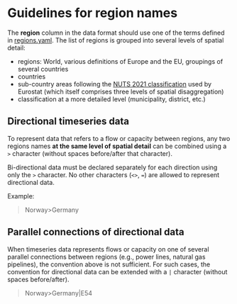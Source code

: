 # Guidelines for region names

The **region** column in the data format should use one of the terms defined
in [regions.yaml](regions.yaml). The list of regions is grouped into several
levels of spatial detail:

 - regions: World, various definitions of Europe and the EU,
   groupings of several countries
 - countries
 - sub-country areas following the 
   [NUTS 2021 classification](https://ec.europa.eu/eurostat/web/nuts/background)
   used by Eurostat (which itself comprises three levels of spatial
   disaggregation)
 - classification at a more detailed level (municipality, district, etc.)

## Directional timeseries data

To represent data that refers to a flow or capacity between regions,
any two regions names **at the same level of spatial detail** can be
combined using a `>` character (without spaces before/after that character).

Bi-directional data must be declared separately for each direction using only
the `>` character. No other characters (`<>`, `=`) are allowed to
represent directional data.

Example:

> Norway>Germany

## Parallel connections of directional data

When timeseries data represents flows or capacity on one of several parallel
connections between regions (e.g., power lines, natural gas pipelines), the
convention above is not sufficient. For such cases, the convention for 
directional data can be extended with a `|` character 
(without spaces before/after).

> Norway>Germany|E54
